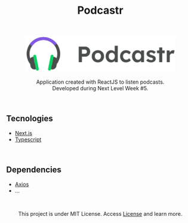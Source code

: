 <h1 align="center">Podcastr</h1>

<br />

<p align="center">
<img src="podcastrnext/public/logo.svg" alt="Podcastr" width="80%" />
</p>

<p align="center">
Application created with ReactJS to listen podcasts.<br />
Developed during Next Level Week #5.
</p>

<br />

<h2>Tecnologies</h2>

- [Next.js](https://nextjs.org/ "Next.js")
- [Typescript](https://www.typescriptlang.org/ "Typescript")

<br />

<h2>Dependencies</h2>

- [Axios](https://www.npmjs.com/package/axios "Axios")
- ...

<br />

<p align="center">
This project is under MIT License. Access <a href="https://github.com/thiagoaraujocampos/Podcastr/blob/master/README.md">License</a> and learn more.
</p>